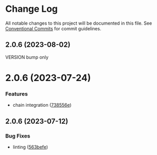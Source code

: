 # Change Log

All notable changes to this project will be documented in this file.
See [Conventional Commits](https://conventionalcommits.org) for commit guidelines.

## 2.0.6 (2023-08-02)

VERSION bump only




# 2.0.6 (2023-07-24)


### Features

* chain integration ([738556e](https://github.com/bcnmy/biconomy-client-sdk/commit/738556efcfda70fedc652befc0b35f8835c5e360))





## 2.0.6 (2023-07-12)


### Bug Fixes

* linting ([563befe](https://github.com/bcnmy/biconomy-client-sdk/commit/563befedcc37aee4c531e01809b47e559a33f526))
